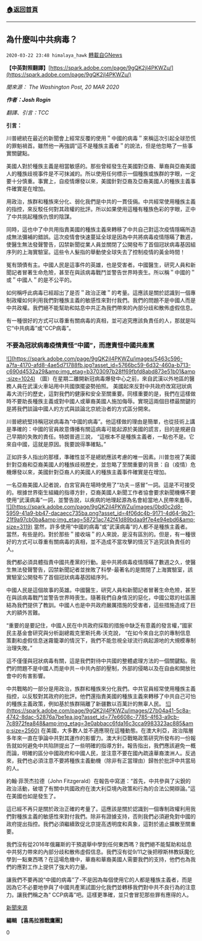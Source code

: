 ###  [:house:返回首頁](https://github.com/ourhimalayas/txt)
---

## 為什麼叫中共病毒？
`2020-03-22 23:48 himalaya_hawk` [轉載自GNews](https://gnews.org/zh-hant/149248/)

**【中英對照翻譯】**[https://spark.adobe.com/page/9gQK2jI4PKWZu/](https://spark.adobe.com/page/9gQK2jI4PKWZu/)

*聞來源： The Washington Post, 20 MAR 2020*

***作者：Josh Rogin***

*翻譯、引言：TCC*

**引言：**

川普總統在最近的新聞會上經常反覆的使用＂中國的病毒＂來稱這次引起全球恐慌的罪魁禍首。雖然他一再強調“這不是種族主義者＂的說法，但是他忽略了一些事實關鍵點。

美國人對於種族主義是相當敏感的。那些曾經發生在美國對亞裔、華裔與亞裔美國人的種族歧視事件是不可抹滅的。所以使用任何標示一個種族或族群的字眼，一定要十分慎重。事實上，自疫情爆發以來，美國針對亞裔及亞裔美國人的種族主義事件確實是在增加。

用政治，族群和種族來分化、弱化我們是中共的一貫伎倆。中共經常使用種族主義的指控，來反駁任何對其政權的批評。所以如果使用這種有種族色彩的字眼，正中了中共挑起種族仇恨的陰謀。

同時，這也中了中共用指責美國的種族主義來轉移了中共自己對這次疫情隱瞞所造成無法彌補的錯誤。這次疫情會快速蔓延全球是因為中共將病毒疫情隱瞞了數週，使醫生無法發聲警告，囚禁新聞從業人員並關閉了公開發布了首個冠狀病毒基因組序列的上海實驗室。這些令人髮指的舉動使全球失去了控制疫情的黃金時間！

冤有頭債有主。中國人民是這事件的英雄，也是受害者。中國醫生，研究人員和新聞記者冒著生命危險，甚至在與該病毒戰鬥並警告世界時喪生。所以稱＂中國的＂或＂中國人＂的是不公平的。

如何稱呼此病毒已經超出了是否＂政治正確＂的考量。這應該是關於認識到一個專制政權如何利用我們對種族主義的敏感性來對付我們。我們的問題不是中國人而是中共政權。我們絕不能幫助和姑息中共正為我們帶來的內部分歧和散佈虛假信息。

有一種很好的方式可以尊重有關病毒的真相，並可追究應該負責任的人，那就是叫它“中共病毒”或“CCP病毒”。

### **不要為冠狀病毒疫情責怪“中國”，而應責怪中國共產黨**
[!\[\](https://spark.adobe.com/page/9gQK2jI4PKWZu/images/5463c596-a7fa-4170-afd8-4ae5d71788fb.jpg?asset_id=5766bc59-6d32-460a-b713-c690d4532a29&amp;img_etag=b3703097b28ff69fbfd8abd873e51b01&amp;size=1024)](https://spark.adobe.com/page/9gQK2jI4PKWZu/images/5463c596-a7fa-4170-afd8-4ae5d71788fb.jpg?asset_id=5766bc59-6d32-460a-b713-c690d4532a29&amp;img_etag=b3703097b28ff69fbfd8abd873e51b01&amp;size=1024) （圖）在星期二離開新冠病毒爆發中心之前，來自武漢以外地區的醫務人員在武漢火車站用中共國旗擺姿勢拍照。 
美國起來反對中共政府改寫冠狀病毒大流行的歷史，這對我們的健康和安全至關重要。同樣重要的是，我們在這樣做時不要助長種族主義或對中國人或華裔美國人施加侮辱。實現這兩個目標最關鍵的是將我們談論中國人的方式與談論北京統治者的方式區分開來。

川普總統堅持稱冠狀病毒為“中國的病毒”。他這樣做的理由是簡單，也從技術上講是準確的：中國的官員故意傳播有關這病毒可能起源於美國的謊言，目的是規避自己早期的失敗的責任。特朗普週三說， “這根本不是種族主義者，一點也不是。它來自中國，這就是原因。我要說得準確點。”

正如許多人指出的那樣，準確性並不是總統應該考慮的唯一因素。川普忽視了美國針對亞裔和亞裔美國人的種族歧視歷史，並忽略了至關重要的背景：自（疫情）危機爆發以來，美國針對亞裔人的美國人的種族主義事件確實是在增加。

一名亞裔美國人記者說，白宮官員在場時使用了“功夫－感冒”一詞。這是不可接受的。根據世界衛生組織的指導方針，亞裔美國人新聞工作者協會要求新聞機構不要使用“武漢病毒”一詞，並警告說，以疾病的地理起源為名會給當地人民帶來羞辱。
[!\[\](https://spark.adobe.com/page/9gQK2jI4PKWZu/images/0bd0c2d8-5959-41a9-bb47-dacaecc735ba.png?asset_id=4f06dc4b-9171-4d64-9b21-21f9a97cb0ba&amp;img_etag=58721ac742f41d89bdaa9f7e4e94ebd6&amp;size=3119)](https://spark.adobe.com/page/9gQK2jI4PKWZu/images/0bd0c2d8-5959-41a9-bb47-dacaecc735ba.png?asset_id=4f06dc4b-9171-4d64-9b21-21f9a97cb0ba&amp;img_etag=58721ac742f41d89bdaa9f7e4e94ebd6&amp;size=1024)
當然，許多使用“中國的病毒”或“武漢病毒”的人都不是種族主義者。當然，有些是的。對於那些＂接收端＂的人來說，是沒有區別的。但是，有一種很好的方式可以尊重有關病毒的真相，並不造成不當攻擊的情況下追究該負責任的人。

我們都必須具體指責中國共產黨的行動。是中共將病毒疫情隱瞞了數週之久，使醫生無法發聲警告，囚禁新聞記者並挫敗了科學-最著名的是關閉了上海實驗室，該實驗室公開發布了首個冠狀病毒基因組序列。

中國人民是這個故事的英雄。中國醫生，研究人員和新聞記者冒著生命危險，甚至在與該病毒戰鬥並警告世界時喪生。隨著我們自身情況的惡化，中國公眾的社區團結為我們提供了教訓。中國人也是中共政府嚴厲措施的受害者，這些措施造成了巨大的額外苦難。

“重要的是要記住，中國人民在中共政府採取的措施中缺乏有意義的發言權，”國家民主基金會研究與分析副總裁克里斯托弗·沃克說， “在如今來自北京的專制信息策劃和虛假信息迷霧籠罩的情況下，我們不能忽視全球流行病起源地的大規模專制治理失敗。”

這不僅僅與冠狀病毒有關，這是我們對待中共國的整體處理方法的一個關鍵點。我們的問題不是中國人而是中共－中共內部的壓制，外部的侵略以及在自由和開放社會中的有害影響。

中共戰略的一部分是用政治，族群和種族來分化我們。中共官員經常使用種族主義指控，以反駁對其政府的批評。他們還指責美國的種族主義來轉移了中共自己可怕的種族主義政策，例如基於族群隔離了新疆數以百萬計的無辜人民。
[!\[\](https://spark.adobe.com/page/9gQK2jI4PKWZu/images/27b04a41-5c8a-4742-8dac-52876a7be1ea.jpg?asset_id=77e6608c-7785-4f63-a9cb-7c8972fea848&amp;img_etag=3e0abbacc6fda16c3cca9983323ac885&amp;size=2560)](https://spark.adobe.com/page/9gQK2jI4PKWZu/images/27b04a41-5c8a-4742-8dac-52876a7be1ea.jpg?asset_id=77e6608c-7785-4f63-a9cb-7c8972fea848&amp;img_etag=3e0abbacc6fda16c3cca9983323ac885&amp;size=1024)
在美國，大多數人並不適應現在這種動態。在澳大利亞，政治階層多年來一直在爭論中共對其運作的影響力。澳大利亞戰略政策研究所發布的一份報告就如何避免中共陷阱提出了一些明確的指導方針。報告指出，我們應該避免一概而論，明確的區分中國政府和中國人民，並注意不要在國內疏遠華裔澳洲人。反過來，我們也必須注意不要將種族主義動機（除非有正當理由）歸咎於批評中共當局的人。

約翰·菲茨杰拉德（John Fitzgerald）在報告中寫道：“首先，中共參與了尖銳的政治活動，破壞了有關中共國政府在澳大利亞境內政策和行為的合法公開辯論。”這在美國也如是發生了。

這已經不再只是關於政治正確的考量了。這應該是關於認識到一個專制政權利用我們對種族主義的敏感性來對付我們。除非有證據支持，否則我們必須避免對中國的政府提出指控。我們必須繼續敦促北京提高透明度和真象，這對於遏止擴散至關重要。

我們沒有從2016年俄羅斯的干預選舉中學到任何東西嗎？我們絕不能幫助和姑息中共努力帶來的內部分歧和散佈虛假信息。我們沒有從9/11之後把穆斯林教妖魔化學到一點東西嗎？在這場危機中，華裔和華裔美國人需要我們的支持，他們也為我們的應對工作上提供了強大的力量。

讓我們不要再說“中國的病毒”了-不是因為每個使用它的人都是種族主義者，而是因為它不必要地參與了中國共產黨試圖分化我們並轉移我們對中共不良行為的注意力。讓我們稱之為“ CCP病毒”吧。這樣更準確，並只會冒犯那些罪有應得的人。

[新聞來源](https://www.washingtonpost.com/opinions/global-opinions/dont-blame-china-for-the-coronavirus--blame-the-chinese-communist-party/2020/03/19/343153ac-6a12-11ea-abef-020f086a3fab_story.html)

**編輯 【喜馬拉雅戰鷹團】**

0
